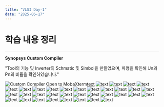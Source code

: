 ```yaml
---
title: "VLSI Day-1"
date: "2025-06-17"
---
```


# 학습 내용 정리
---

**Synopsys Custom Compiler**

"Tool의 기능 및 Inverter의 Schmatic 및 Simbol을 만들었으며, 파형을 확인해 Un과 Pn의 비율을 확인하였습니다."

![Custom Compiler Open to MobaXterm](<../../../assets/img/VLSI/스크린샷 2025-06-16 150820.png>)[text](post-01.md) ![text](<../../../assets/img/VLSI/스크린샷 2025-06-16 151356.png>) ![text](<../../../assets/img/VLSI/스크린샷 2025-06-16 151405.png>) ![text](<../../../assets/img/VLSI/스크린샷 2025-06-16 151428.png>) ![text](<../../../assets/img/VLSI/스크린샷 2025-06-16 151458.png>) ![text](<../../../assets/img/VLSI/스크린샷 2025-06-16 151525.png>) ![text](<../../../assets/img/VLSI/스크린샷 2025-06-16 151544.png>) ![text](<../../../assets/img/VLSI/스크린샷 2025-06-16 151607.png>) ![text](<../../../assets/img/VLSI/스크린샷 2025-06-16 151920.png>) ![text](<../../../assets/img/VLSI/스크린샷 2025-06-16 153408.png>) ![text](<../../../assets/img/VLSI/스크린샷 2025-06-16 153621.png>) ![text](<../../../assets/img/VLSI/스크린샷 2025-06-16 153957.png>) ![text](<../../../assets/img/VLSI/스크린샷 2025-06-16 154441.png>) ![text](<../../../assets/img/VLSI/스크린샷 2025-06-16 154621.png>) ![text](<../../../assets/img/VLSI/스크린샷 2025-06-16 154624.png>) ![text](<../../../assets/img/VLSI/스크린샷 2025-06-16 160344.png>) ![text](<../../../assets/img/VLSI/스크린샷 2025-06-16 160734.png>) ![text](<../../../assets/img/VLSI/스크린샷 2025-06-16 160916.png>) ![text](<../../../assets/img/VLSI/스크린샷 2025-06-16 163809.png>) ![text](<../../../assets/img/VLSI/스크린샷 2025-06-16 163816.png>) ![text](<../../../assets/img/VLSI/스크린샷 2025-06-16 163827.png>) ![text](<../../../assets/img/VLSI/스크린샷 2025-06-16 164127.png>) ![text](<../../../assets/img/VLSI/스크린샷 2025-06-16 164136.png>) ![text](<../../../assets/img/VLSI/스크린샷 2025-06-16 164350.png>) ![text](<../../../assets/img/VLSI/스크린샷 2025-06-16 164406.png>) ![text](<../../../assets/img/VLSI/스크린샷 2025-06-16 164458.png>) ![text](<../../../assets/img/VLSI/스크린샷 2025-06-16 164538.png>) ![text](<../../../assets/img/VLSI/스크린샷 2025-06-16 164554.png>) ![text](<../../../assets/img/VLSI/스크린샷 2025-06-16 164610.png>) ![text](<../../../assets/img/VLSI/스크린샷 2025-06-16 164620.png>) ![text](<../../../assets/img/VLSI/스크린샷 2025-06-16 164634.png>) ![text](<../../../assets/img/VLSI/스크린샷 2025-06-16 164658.png>) ![text](<../../../assets/img/VLSI/스크린샷 2025-06-16 164857.png>) ![text](<../../../assets/img/VLSI/스크린샷 2025-06-16 164909.png>) ![text](<../../../assets/img/VLSI/화면 캡처 2025-06-16 164556.png>)